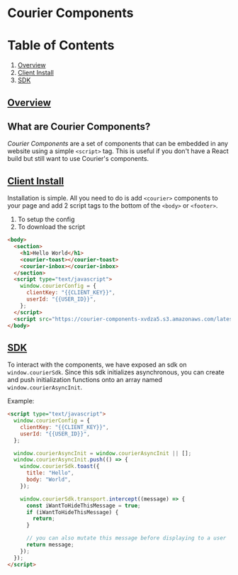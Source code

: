 # Courier Components

# Table of Contents

1. [Overview](#overview)
2. [Client Install](#client-install)
3. [SDK](#SDK)

## [Overview](#overview)

## What are Courier Components?

_Courier Components_ are a set of components that can be embedded in any website using a simple `<script>` tag. This is useful if you don't have a React build but still want to use Courier's components.

## [Client Install](#client-install)

Installation is simple. All you need to do is add `<courier>` components to your page and add 2 script tags to the bottom of the `<body>` or `<footer>`.

1. To setup the config
2. To download the script

```html
<body>
  <section>
    <h1>Hello World</h1>
    <courier-toast></courier-toast>
    <courier-inbox></courier-inbox>
  </section>
  <script type="text/javascript">
    window.courierConfig = {
      clientKey: "{{CLIENT_KEY}}",
      userId: "{{USER_ID}}",
    };
  </script>
  <script src="https://courier-components-xvdza5.s3.amazonaws.com/latest.js"></script>
</body>
```

## [SDK](#SDK)

To interact with the components, we have exposed an sdk on `window.courierSdk`. Since this sdk initializes asynchronous, you can create and push initialization functions onto an array named `window.courierAsyncInit`.

Example:

```html
<script type="text/javascript">
  window.courierConfig = {
    clientKey: "{{CLIENT_KEY}}",
    userId: "{{USER_ID}}",
  };

  window.courierAsyncInit = window.courierAsyncInit || [];
  window.courierAsyncInit.push(() => {
    window.courierSdk.toast({
      title: "Hello",
      body: "World",
    });

    window.courierSdk.transport.intercept((message) => {
      const iWantToHideThisMessage = true;
      if (iWantToHideThisMessage) {
        return;
      }

      // you can also mutate this message before displaying to a user
      return message;
    });
  });
</script>
```
